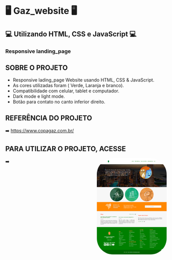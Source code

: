# 🖥️ Gaz_website 🖥️
## 💻 Utilizando HTML, CSS e JavaScript 💻
### Responsive landing_page

## SOBRE O PROJETO
- Responsive lading_page Website usando HTML, CSS & JavaScript.
- As cores utilizadas foram ( Verde, Laranja e branco).
- Compatibilidade com celular, tablet e computador.
- Dark mode e light mode.
- Botão para contato no canto inferior direito.

## REFERÊNCIA DO PROJETO
➡️ https://www.copagaz.com.br/
## PARA UTILIZAR O PROJETO, ACESSE
➡️ 
<img align="right" alt="CALCULADORA-pic" height="300" style="border-radius:50px;" src="https://github.com/JVOA02/Gaz_website/blob/main/img/preview_01.png">
